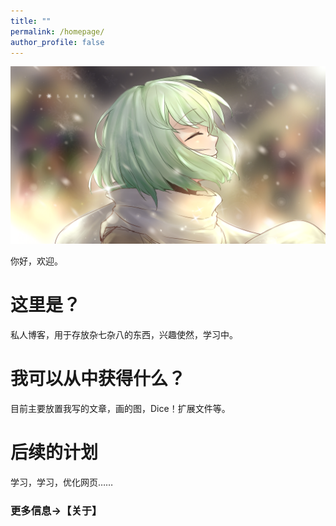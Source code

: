 ```yaml
---
title: ""
permalink: /homepage/
author_profile: false
---
```

![yuki](https://github.com/5Bamboo/5bamboo.github.io/blob/master/assets/images/60C.png?raw=true)

你好，欢迎。

# 这里是？
私人博客，用于存放杂七杂八的东西，兴趣使然，学习中。

# 我可以从中获得什么？
目前主要放置我写的文章，画的图，Dice！扩展文件等。

# 后续的计划
学习，学习，优化网页……

### 更多信息→【关于】
